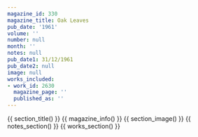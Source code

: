 ```yaml
---
magazine_id: 330
magazine_title: Oak Leaves
pub_date: '1961'
volume: ''
number: null
month: ''
notes: null
pub_date1: 31/12/1961
pub_date2: null
image: null
works_included:
- work_id: 2630
  magazine_page: ''
  published_as: ''
---
```


{{ section_title() }}
{{ magazine_info() }}
{{ section_image() }}
{{ notes_section() }}
{{ works_section() }}
